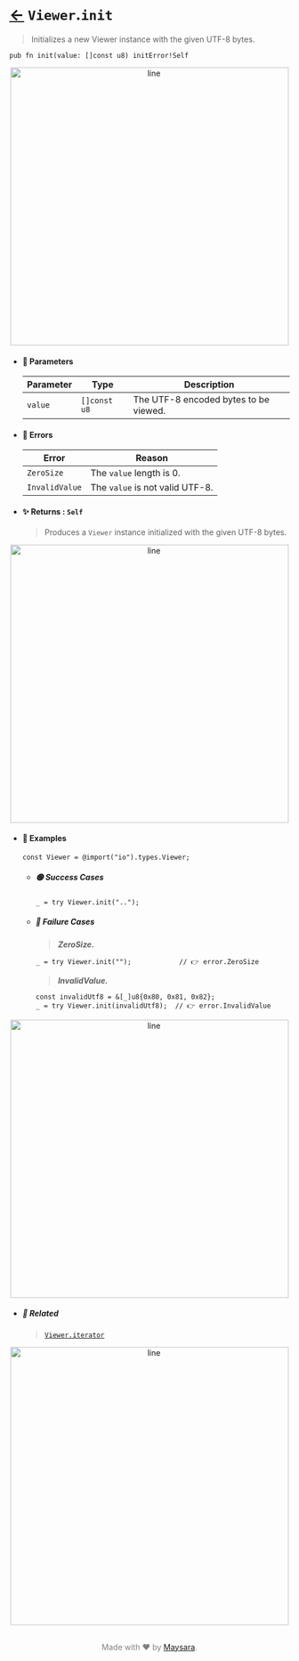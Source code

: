 # [←](../Viewer.md) `Viewer`.`init`

> Initializes a new Viewer instance with the given UTF-8 bytes.

```zig
pub fn init(value: []const u8) initError!Self
```


<div align="center">
<img src="https://raw.githubusercontent.com/Super-ZIG/io/refs/heads/main/dist/img/md/line.png" alt="line" style="width:500px;"/>
</div>

- #### 🧩 Parameters

    | Parameter | Type         | Description                           |
    | --------- | ------------ | ------------------------------------- |
    | `value`   | `[]const u8` | The UTF-8 encoded bytes to be viewed. |

- #### 🚫 Errors
    
    | Error          | Reason                          |
    | -------------- | ------------------------------- |
    | `ZeroSize`     | The `value` length is 0.        |
    | `InvalidValue` | The `value` is not valid UTF-8. |

- #### ✨ Returns : `Self`

    > Produces a `Viewer` instance initialized with the given UTF-8 bytes.

<div align="center">
<img src="https://raw.githubusercontent.com/Super-ZIG/io/refs/heads/main/dist/img/md/line.png" alt="line" style="width:500px;"/>
</div>

- #### 🧪 Examples

    ```zig
    const Viewer = @import("io").types.Viewer;
    ```

    - ##### 🟢 Success Cases

        ```zig
        _ = try Viewer.init("..");
        ```

    - ##### 🔴 Failure Cases
        
        > **_ZeroSize._**

        ```zig
        _ = try Viewer.init("");            // 👉 error.ZeroSize
        ```
        
        > **_InvalidValue._**

        ```zig
        const invalidUtf8 = &[_]u8{0x80, 0x81, 0x82};
        _ = try Viewer.init(invalidUtf8);  // 👉 error.InvalidValue
        ```

<div align="center">
<img src="https://raw.githubusercontent.com/Super-ZIG/io/refs/heads/main/dist/img/md/line.png" alt="line" style="width:500px;"/>
</div>

- ##### 🔗 Related

  > [`Viewer.iterator`](./iterator.md)

<div align="center">
<img src="https://raw.githubusercontent.com/Super-ZIG/io/refs/heads/main/dist/img/md/line.png" alt="line" style="width:500px;"/>
</div>

<p align="center" style="color:grey;"><br />Made with ❤️ by <a href="http://github.com/maysara-elshewehy" target="blank">Maysara</a>.</p>